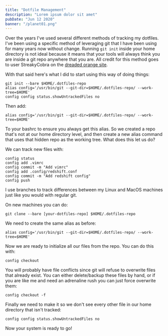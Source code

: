 ```yaml
---
title: "Dotfile Management"
description: "Lorem ipsum dolor sit amet"
pubDate: "Jun 12 2020"
banner: "/planet01.png"
---
```


Over the years I've used several different methods of tracking my dotfiles. I've been using a specific method
of leveraging git that I have been using for many years now without change. Running `git init` inside your
home directory is not ideal because it means that your tools will always think you are inside a git repo
anywhere that you are. All credit for this method goes to user StreakyCobra on the
[dreaded orange site](https://news.ycombinator.com/item?id=11070797).

With that said here's what I did to start using this way of doing things:

    git init --bare $HOME/.dotfiles-repo
    alias config='/usr/bin/git --git-dir=$HOME/.dotfiles-repo/ --work-tree=$HOME'
    config config status.showUntrackedFiles no

Then add:

    alias config='/usr/bin/git --git-dir=$HOME/.dotfiles-repo/ --work-tree=$HOME'

To your bashrc to ensure you always get this alias. So we created a repo that's not at our home directory level, and then create a new alias command
that uses that hidden repo as the working tree. What does this let us do?

We can track new files with:

    config status
    config add .vimrc
    config commit -m "Add vimrc"
    config add .config/redshift.conf
    config commit -m "Add redshift config"
    config push

I use branches to track differences between my Linux and MacOS machines just like you would with regular git.

On new machines you can do:

    git clone --bare [your-dotfiles-repo] $HOME/.dotfiles-repo

We need to create the same alias as before:

    alias config='/usr/bin/git --git-dir=$HOME/.dotfiles-repo/ --work-tree=$HOME'

Now we are ready to initialize all our files from the repo. You can do this with:

    config checkout

You will probably have file conflicts since git will refuse to overwrite files that already exist. You can either delete/backup these files by hand, or if you are like me and need an adrenaline rush you can just force overwrite them:

    config checkout -f

Finally we need to make it so we don't see every other file in our home directory
that isn't tracked:

    config config status.showUntrackedFiles no

Now your system is ready to go!
